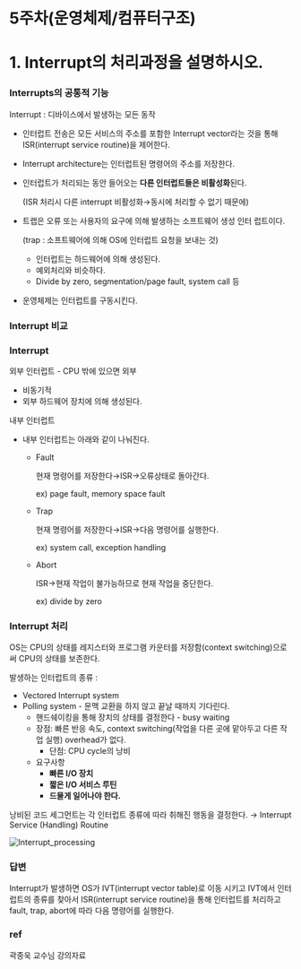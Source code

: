 # 5주차(운영체제/컴퓨터구조)

# 1. Interrupt의 처리과정을 설명하시오.

### Interrupts의 공통적 기능

Interrupt : 디바이스에서 발생하는 모든 동작

- 인터럽트 전송은 모든 서비스의 주소를 포함한 Interrupt vector라는 것을 통해 ISR(interrupt service routine)을 제어한다.
- Interrupt architecture는 인터럽트된 명령어의 주소를 저장한다.
- 인터럽트가 처리되는 동안 들어오는 **다른 인터럽트들은 비활성화**된다.
    
    (ISR 처리시 다른 interrupt 비활성화→동시에 처리할 수 없기 때문에)
    
- 트랩은 오류 또는 사용자의 요구에 의해 발생하는 소프트웨어 생성 인터
럽트이다.
    
    (trap : 소프트웨어에 의해 OS에 인터럽트 요청을 보내는 것)
    
    - 인터럽트는 하드웨어에 의해 생성된다.
    - 예외처리와 비슷하다.
    - Divide by zero, segmentation/page fault, system call 등
- 운영체제는 인터럽트를 구동시킨다.

### Interrupt 비교

### Interrupt

외부 인터럽트 - CPU 밖에 있으면 외부

- 비동기적
- 외부 하드웨어 장치에 의해 생성된다.

내부 인터럽트

- 내부 인터럽트는 아래와 같이 나눠진다.
    - Fault
        
        현재 명령어를 저장한다→ISR→오류상태로 돌아간다.
        
        ex) page fault, memory space fault
        
    - Trap
        
        현재 명령어를 저장한다→ISR→다음 명령어를 실행한다.
        
        ex) system call, exception handling
        
    - Abort
        
        ISR→현재 작업이 불가능하므로 현재 작업을 중단한다.
        
        ex) divide by zero
        

### Interrupt 처리

OS는 CPU의 상태를 레지스터와 프로그램 카운터를 저장함(context switching)으로써 CPU의 상태를 보존한다.

발생하는 인터럽트의 종류 : 

- Vectored Interrupt system
- Polling system - 문맥 교환을 하지 않고 끝날 때까지 기다린다.
    - 핸드쉐이킹을 통해 장치의 상태를 결정한다 - busy waiting
    - 장점: 빠른 반응 속도, context switching(작업을 다른 곳에 맡아두고 다른 작업 실행) overhead가 없다.
        - 단점: CPU cycle의 낭비
    - 요구사항
        - **빠른 I/O 장치**
        - **짧은 I/O 서비스 루틴**
        - **드물게 일어나야 한다.**

낭비된 코드 세그먼트는 각 인터럽트 종류에 따라 취해진 행동을 결정한다. → Interrupt Service (Handling) Routine

![Interrupt_processing](https://github.com/Tentennball/CS_interview_Study/blob/main/os&computer_structure/img/Interrupt_processing.png?raw=true)

### 답변

Interrupt가 발생하면 OS가 IVT(interrupt vector table)로 이동 시키고 IVT에서 인터럽트의 종류를 찾아서 ISR(interrupt service routine)을 통해 인터럽트를 처리하고 fault, trap, abort에 따라 다음 명령어를 실행한다.

### ref

곽종욱 교수님 강의자료